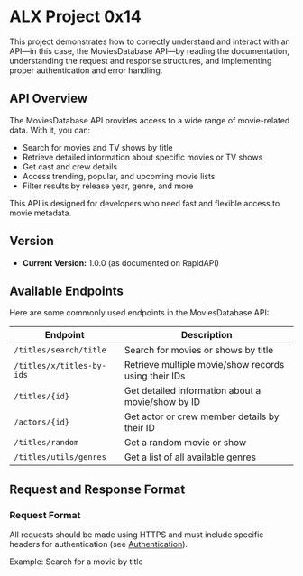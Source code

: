 # ALX Project 0x14

This project demonstrates how to correctly understand and interact with an API—in this case, the MoviesDatabase API—by reading the documentation, understanding the request and response structures, and implementing proper authentication and error handling.

## API Overview

The MoviesDatabase API provides access to a wide range of movie-related data. With it, you can:

- Search for movies and TV shows by title
- Retrieve detailed information about specific movies or TV shows
- Get cast and crew details
- Access trending, popular, and upcoming movie lists
- Filter results by release year, genre, and more

This API is designed for developers who need fast and flexible access to movie metadata.

## Version

- **Current Version:** 1.0.0 (as documented on RapidAPI)

## Available Endpoints

Here are some commonly used endpoints in the MoviesDatabase API:

| Endpoint | Description |
|----------|-------------|
| `/titles/search/title` | Search for movies or shows by title |
| `/titles/x/titles-by-ids` | Retrieve multiple movie/show records using their IDs |
| `/titles/{id}` | Get detailed information about a movie/show by ID |
| `/actors/{id}` | Get actor or crew member details by their ID |
| `/titles/random` | Get a random movie or show |
| `/titles/utils/genres` | Get a list of all available genres |

## Request and Response Format

### Request Format

All requests should be made using HTTPS and must include specific headers for authentication (see [Authentication](#authentication)).

Example: Search for a movie by title

